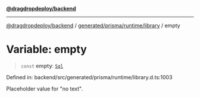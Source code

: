 [**@dragdropdeploy/backend**](../../../../../README.md)

***

[@dragdropdeploy/backend](../../../../../README.md) / [generated/prisma/runtime/library](../README.md) / empty

# Variable: empty

> `const` **empty**: [`Sql`](../classes/Sql.md)

Defined in: backend/src/generated/prisma/runtime/library.d.ts:1003

Placeholder value for "no text".
